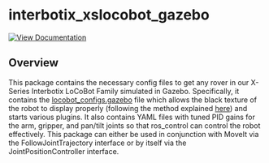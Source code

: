 # interbotix_xslocobot_gazebo

[![View Documentation](https://trossenrobotics.com/docs/docs_button.svg)](https://www.trossenrobotics.com/docs/interbotix_xslocobots/ros_packages/gazebo_simulation_configuration.html)

## Overview

This package contains the necessary config files to get any rover in our X-Series Interbotix LoCoBot Family simulated in Gazebo. Specifically, it contains the [locobot_configs.gazebo](config/locobot_configs.gazebo) file which allows the black texture of the robot to display properly (following the method explained [here](http://answers.gazebosim.org/question/16280/how-to-use-custom-textures-on-urdf-models-in-gazebo/)) and starts various plugins. It also contains YAML files with tuned PID gains for the arm, gripper, and pan/tilt joints so that ros_control can control the robot effectively. This package can either be used in conjunction with MoveIt via the FollowJointTrajectory interface or by itself via the JointPositionController interface.

